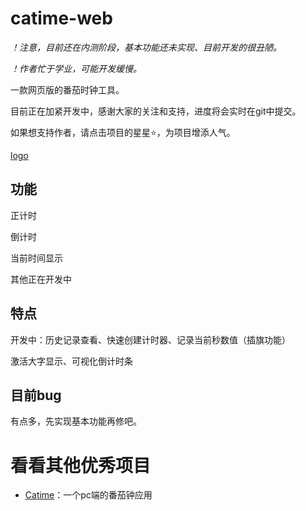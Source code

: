 # catime-web

*！注意，目前还在内测阶段，基本功能还未实现、目前开发的很丑陋。*

*！作者忙于学业，可能开发缓慢。*

一款网页版的番茄时钟工具。

目前正在加紧开发中，感谢大家的关注和支持，进度将会实时在git中提交。

如果想支持作者，请点击项目的星星⭐，为项目增添人气。

[logo](docs/logo.png)

## 功能

正计时

倒计时

当前时间显示

其他正在开发中

## 特点

开发中：历史记录查看、快速创建计时器、记录当前秒数值（插旗功能）

激活大字显示、可视化倒计时条

## 目前bug

有点多，先实现基本功能再修吧。

# 看看其他优秀项目

* [Catime](https://github.com/vladelaina/Catime)：一个pc端的番茄钟应用
